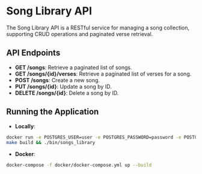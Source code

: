 # Song Library API

The Song Library API is a RESTful service for managing a song collection, supporting CRUD operations and paginated verse retrieval.

## API Endpoints

- **GET /songs**: Retrieve a paginated list of songs.
- **GET /songs/{id}/verses**: Retrieve a paginated list of verses for a song.
- **POST /songs**: Create a new song.
- **PUT /songs/{id}**: Update a song by ID.
- **DELETE /songs/{id}**: Delete a song by ID.

## Running the Application

- **Locally**:

```sh
docker run -e POSTGRES_USER=user -e POSTGRES_PASSWORD=password -e POSTGRES_DB=songdb -p 5432:5432 postgres
make build && ./bin/songs_library
```

- **Docker**:

```sh
docker-compose -f docker/docker-compose.yml up --build
```
